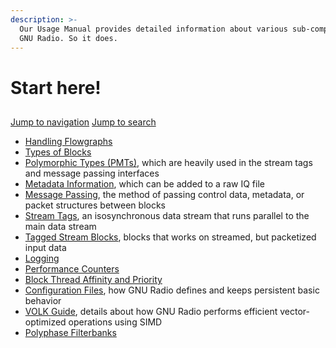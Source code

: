 ```yaml
---
description: >-
  Our Usage Manual provides detailed information about various sub-components of
  GNU Radio. So it does.
---
```


# Start here!

## &#x20;<a href="#firstheading" id="firstheading"></a>

[Jump to navigation](https://wiki.gnuradio.org/index.php?title=Usage\_Manual#mw-head) [Jump to search](https://wiki.gnuradio.org/index.php?title=Usage\_Manual#searchInput)

* [Handling Flowgraphs](user-manual/handling-flowgraphs.md)
* [Types of Blocks](user-manual/type-of-blocks.md)
* [Polymorphic Types (PMTs)](https://wiki.gnuradio.org/index.php?title=Polymorphic\_Types\_\(PMTs\)), which are heavily used in the stream tags and message passing interfaces
* [Metadata Information](https://wiki.gnuradio.org/index.php?title=Metadata\_Information), which can be added to a raw IQ file
* [Message Passing](https://wiki.gnuradio.org/index.php?title=Message\_Passing), the method of passing control data, metadata, or packet structures between blocks
* [Stream Tags](https://wiki.gnuradio.org/index.php?title=Stream\_Tags), an isosynchronous data stream that runs parallel to the main data stream
* [Tagged Stream Blocks](https://wiki.gnuradio.org/index.php?title=Tagged\_Stream\_Blocks), blocks that works on streamed, but packetized input data
* [Logging](https://wiki.gnuradio.org/index.php?title=Logging)
* [Performance Counters](https://wiki.gnuradio.org/index.php?title=Performance\_Counters)
* [Block Thread Affinity and Priority](https://wiki.gnuradio.org/index.php?title=Block\_Thread\_Affinity\_and\_Priority)
* [Configuration Files](https://wiki.gnuradio.org/index.php?title=Configuration\_Files), how GNU Radio defines and keeps persistent basic behavior
* [VOLK Guide](https://wiki.gnuradio.org/index.php?title=VOLK\_Guide), details about how GNU Radio performs efficient vector-optimized operations using SIMD
* [Polyphase Filterbanks](https://wiki.gnuradio.org/index.php?title=Polyphase\_Filterbanks)

